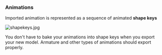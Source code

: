 ### Animations ###
Imported animation is represented as a sequence of animated **shape keys**

![shapekeys.jpg](https://bitbucket.org/repo/p4Gp9Be/images/2366550453-shapekeys.jpg)

You don't have to bake your animations into shape keys when you export your new model. Armature and other types of animations should export properly.